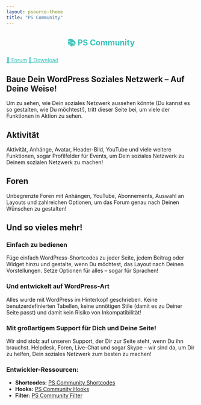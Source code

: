 ```yaml
---
layout: psource-theme
title: "PS Community"
---
```


<h2 align="center" style="color:#38c2bb;">📚 PS Community</h2>

<div class="menu">
  <a href="https://github.com/cp-psource/cp-community/discussions" style="color:#38c2bb;">💬 Forum</a>
  <a href="https://github.com/cp-psource/cp-community/releases" style="color:#38c2bb;">📝 Download</a>
</div>

## Baue Dein WordPress Soziales Netzwerk – Auf Deine Weise!

Um zu sehen, wie Dein soziales Netzwerk aussehen könnte (Du kannst es so gestalten, wie Du möchtest!), tritt dieser Seite bei, um viele der Funktionen in Aktion zu sehen.

## Aktivität

Aktivität, Anhänge, Avatar, Header-Bild, YouTube und viele weitere Funktionen, sogar Profilfelder für Events, um Dein soziales Netzwerk zu Deinem sozialen Netzwerk zu machen!

## Foren

Unbegrenzte Foren mit Anhängen, YouTube, Abonnements, Auswahl an Layouts und zahlreichen Optionen, um das Forum genau nach Deinen Wünschen zu gestalten!

## Und so vieles mehr!

### Einfach zu bedienen

Füge einfach WordPress-Shortcodes zu jeder Seite, jedem Beitrag oder Widget hinzu und gestalte, wenn Du möchtest, das Layout nach Deinen Vorstellungen. Setze Optionen für alles – sogar für Sprachen!

### Und entwickelt auf WordPress-Art

Alles wurde mit WordPress im Hinterkopf geschrieben. Keine benutzerdefinierten Tabellen, keine unnötigen Stile (damit es zu Deiner Seite passt) und damit kein Risiko von Inkompatibilität!

### Mit großartigem Support für Dich und Deine Seite!

Wir sind stolz auf unseren Support, der Dir zur Seite steht, wenn Du ihn brauchst. Helpdesk, Foren, Live-Chat und sogar Skype – wir sind da, um Dir zu helfen, Dein soziales Netzwerk zum besten zu machen!


### Entwickler-Ressourcen:

- **Shortcodes:** [PS Community Shortcodes](shortcodes.html)
- **Hooks:** [PS Community Hooks](hooks.html)
- **Filter:** [PS Community Filter](filter.html)

